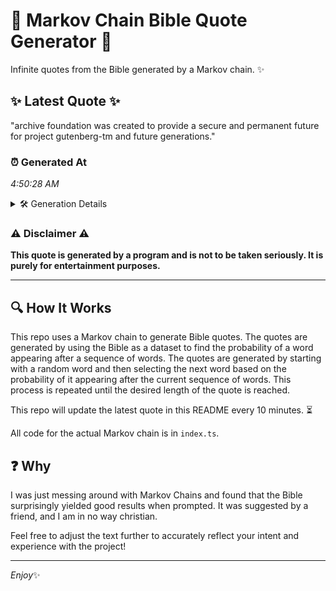 # 📖 Markov Chain Bible Quote Generator 📖

Infinite quotes from the Bible generated by a Markov chain. ✨

## ✨ Latest Quote ✨
"archive foundation was created to provide a secure and permanent future for project gutenberg-tm and future generations."

### ⏰ Generated At
*4:50:28 AM*

<details>
    <summary>🛠️ Generation Details</summary>
    <p>
        <strong>🌱 Seed:</strong> archive<br>
        <strong>🔄 Iterations:</strong> 16<br>
        <strong>📜 Context History:</strong><br>[ archive ]: foundation<br>[ archive, foundation ]: was<br>[ archive, foundation, was ]: created<br>[ archive, foundation, was, created ]: to<br>[ archive, foundation, was, created, to ]: provide<br>[ archive, foundation, was, created, to, provide ]: a<br>[ foundation, was, created, to, provide, a ]: secure<br>[ was, created, to, provide, a, secure ]: and<br>[ created, to, provide, a, secure, and ]: permanent<br>[ to, provide, a, secure, and, permanent ]: future<br>[ provide, a, secure, and, permanent, future ]: for<br>[ a, secure, and, permanent, future, for ]: project<br>[ secure, and, permanent, future, for, project ]: gutenberg-tm<br>[ and, permanent, future, for, project, gutenberg-tm ]: and<br>[ permanent, future, for, project, gutenberg-tm, and ]: future<br>[ future, for, project, gutenberg-tm, and, future ]: generations.<br>
    </p>
</details>

### ⚠️ Disclaimer ⚠️
**This quote is generated by a program and is not to be taken seriously. It is purely for entertainment purposes.**

---

## 🔍 How It Works

This repo uses a Markov chain to generate Bible quotes. The quotes are generated by using the Bible as a dataset to find the probability of a word appearing after a sequence of words. The quotes are generated by starting with a random word and then selecting the next word based on the probability of it appearing after the current sequence of words. This process is repeated until the desired length of the quote is reached.

This repo will update the latest quote in this README every 10 minutes. ⏳

All code for the actual Markov chain is in `index.ts`.

## ❓ Why

I was just messing around with Markov Chains and found that the Bible surprisingly yielded good results when prompted. 
It was suggested by a friend, and I am in no way christian.

Feel free to adjust the text further to accurately reflect your intent and experience with the project!

---

*Enjoy*✨
